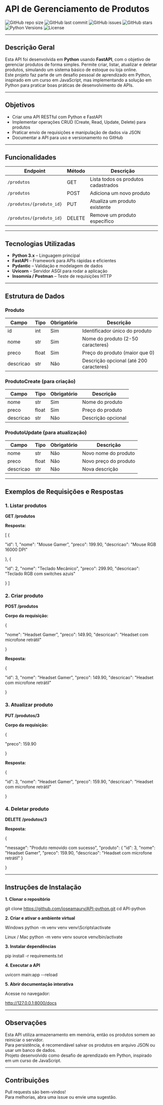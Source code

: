 # API de Gerenciamento de Produtos
![GitHub repo size](https://img.shields.io/github/repo-size/joseamaury/API-python)
![GitHub last commit](https://img.shields.io/github/last-commit/joseamaury/API-python)
![GitHub issues](https://img.shields.io/github/issues/joseamaury/API-python)
![GitHub stars](https://img.shields.io/github/stars/joseamaury/API-python?style=social)
![Python Versions](https://img.shields.io/badge/python-3.x-blue)
![License](https://img.shields.io/github/license/joseamaury/API-python)

---

## Descrição Geral

Esta API foi desenvolvida em **Python** usando **FastAPI**, com o objetivo de gerenciar produtos de forma simples. Permite criar, listar, atualizar e deletar produtos, simulando um sistema básico de estoque ou loja online.  
Este projeto faz parte de um desafio pessoal de aprendizado em Python, inspirado em um curso em JavaScript, mas implementando a solução em Python para praticar boas práticas de desenvolvimento de APIs.

---

## Objetivos

- Criar uma API RESTful com Python e FastAPI  
- Implementar operações CRUD (Create, Read, Update, Delete) para produtos  
- Praticar envio de requisições e manipulação de dados via JSON  
- Documentar a API para uso e versionamento no GitHub  

---

## Funcionalidades

| Endpoint                | Método | Descrição                      |
|------------------------|--------|-------------------------------|
| `/produtos`            | GET    | Lista todos os produtos cadastrados |
| `/produtos`            | POST   | Adiciona um novo produto       |
| `/produtos/{produto_id}` | PUT    | Atualiza um produto existente  |
| `/produtos/{produto_id}` | DELETE | Remove um produto específico   |

---

## Tecnologias Utilizadas

- **Python 3.x** – Linguagem principal  
- **FastAPI** – Framework para APIs rápidas e eficientes  
- **Pydantic** – Validação e modelagem de dados  
- **Uvicorn** – Servidor ASGI para rodar a aplicação  
- **Insomnia / Postman** – Teste de requisições HTTP  

---

## Estrutura de Dados

### Produto

| Campo     | Tipo   | Obrigatório | Descrição                          |
|-----------|--------|-------------|----------------------------------|
| id        | int    | Sim         | Identificador único do produto    |
| nome      | str    | Sim         | Nome do produto (2-50 caracteres)|
| preco     | float  | Sim         | Preço do produto (maior que 0)   |
| descricao | str    | Não         | Descrição opcional (até 200 caracteres) |

### ProdutoCreate (para criação)

| Campo     | Tipo   | Obrigatório | Descrição                |
|-----------|--------|-------------|-------------------------|
| nome      | str    | Sim         | Nome do produto          |
| preco     | float  | Sim         | Preço do produto         |
| descricao | str    | Não         | Descrição opcional       |

### ProdutoUpdate (para atualização)

| Campo     | Tipo   | Obrigatório | Descrição            |
|-----------|--------|-------------|---------------------|
| nome      | str    | Não         | Novo nome do produto  |
| preco     | float  | Não         | Novo preço do produto |
| descricao | str    | Não         | Nova descrição        |

---

## Exemplos de Requisições e Respostas

### 1. Listar produtos

**GET /produtos**

**Resposta:**

[
{

"id": 1,
"nome": "Mouse Gamer",
"preco": 199.90,
"descricao": "Mouse RGB 16000 DPI"

},
{

"id": 2,
"nome": "Teclado Mecânico",
"preco": 299.90,
"descricao": "Teclado RGB com switches azuis"

}
]


### 2. Criar produto

**POST /produtos**

**Corpo da requisição:**

{

"nome": "Headset Gamer",
"preco": 149.90,
"descricao": "Headset com microfone retrátil"

}


**Resposta:**

{

"id": 3,
"nome": "Headset Gamer",
"preco": 149.90,
"descricao": "Headset com microfone retrátil"

}



### 3. Atualizar produto

**PUT /produtos/3**

**Corpo da requisição:**

{

"preco": 159.90

}



**Resposta:**

{

"id": 3,
"nome": "Headset Gamer",
"preco": 159.90,
"descricao": "Headset com microfone retrátil"

}


### 4. Deletar produto

**DELETE /produtos/3**

**Resposta:**

{

"message": "Produto removido com sucesso",
"produto": {
"id": 3,
"nome": "Headset Gamer",
"preco": 159.90,
"descricao": "Headset com microfone retrátil"
}

}


---

## Instruções de Instalação

**1. Clonar o repositório**

git clone https://github.com/joseamaury/API-python.git
cd API-python



**2. Criar e ativar o ambiente virtual**

Windows
python -m venv venv
venv\Scripts\activate

Linux / Mac
python -m venv venv
source venv/bin/activate



**3. Instalar dependências**

pip install -r requirements.txt



**4. Executar a API**

uvicorn main:app --reload



**5. Abrir documentação interativa**

Acesse no navegador:

http://127.0.0.1:8000/docs



---

## Observações

Esta API utiliza armazenamento em memória, então os produtos somem ao reiniciar o servidor.  
Para persistência, é recomendável salvar os produtos em arquivo JSON ou usar um banco de dados.  
Projeto desenvolvido como desafio de aprendizado em Python, inspirado em um curso de JavaScript.

---

## Contribuições

Pull requests são bem-vindos!  
Para melhorias, abra uma issue ou envie uma sugestão.
